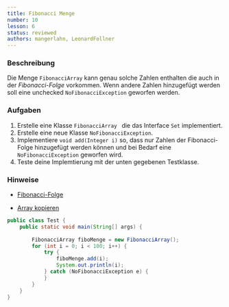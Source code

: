 ```yaml
---
title: Fibonacci Menge
number: 10
lesson: 6
status: reviewed
authors: mangerlahn, LeonardFollner
---
```


### Beschreibung

Die Menge `FibonacciArray` kann genau solche Zahlen enthalten die auch in der *Fibonacci-Folge* vorkommen. Wenn andere Zahlen hinzugefügt werden soll eine unchecked `NoFibonacciException` geworfen werden.

### Aufgaben

1. Erstelle eine Klasse `FibonacciArray ` die das Interface `Set` implementiert.2. Erstelle eine neue Klasse `NoFibonacciException`.3. Implementiere `void add(Integer i)` so, dass nur Zahlen der Fibonacci-Folge hinzugefügt werden können und bei Bedarf eine `NoFibonacciException` geworfen wird.4. Teste deine Implemtierung mit der unten gegebenen Testklasse.

### Hinweise

 - [Fibonacci-Folge](https://de.wikipedia.org/wiki/Fibonacci-Folge) - [Array kopieren](http://stackoverflow.com/a/5067621/4113940)

 
```java
public class Test {	public static void main(String[] args) {
		
		FibonacciArray fiboMenge = new FibonacciArray();		for (int i = 0; i < 100; i++) { 
			try {				fiboMenge.add(i);				System.out.println(i);			} catch (NoFibonacciException e) {			} 
		}	} 
}
```

<!-----
title: Fibonacci Menge
number: 10
lesson: 6
status: reviewed
authors: mangerlahn, LeonardFollner
---

### Beschreibung

Die Menge `FibonacciSet` kann genau solche Zahlen enthalten die auch in der *Fibonacci-Folge* vorkommen. Wenn andere Zahlen hinzugefügt werden soll eine unchecked `NoFibonacciException` geworfen werden.

### Aufgaben

1. Erstelle eine Klasse `FibonacciSet` die das Interface `Set` implementiert.2. Erstelle eine neue Klasse `NoFibonacciException`.3. Implementiere `boolean add(Integer i)` so, dass nur Zahlen der Fibonacci-Folge hinzugefügt werden können und bei Bedarf eine `NoFibonacciException` geworfen wird.4. Teste deine Implemtierung mit der unten gegebenen Testklasse.

### Hinweise

 - [Fibonacci-Folge](https://de.wikipedia.org/wiki/Fibonacci-Folge) - [Dokumentation](https://docs.oracle.com/javase/7/docs/api/index.html?java/util/Set.html) für `Set`

```java
import java.util.Set; 

public class Test {	public static void main(String[] args) {
		
		Set<Integer> fiboMenge = new FibonacciSet();		for (int i = 0; i < 100; i++) { 
			try {				fiboMenge.add(i);				System.out.println(i);			} catch (NoFibonacciException e) {			} 
		}	} 
}
```-->